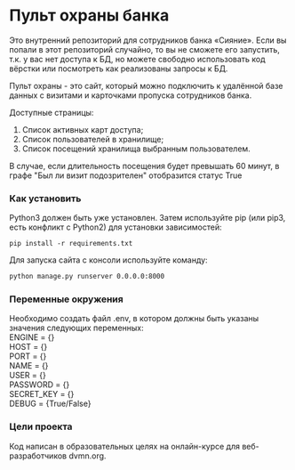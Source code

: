 # Пульт охраны банка

Это внутренний репозиторий для сотрудников банка «Сияние». Если вы попали в этот репозиторий случайно, то вы не сможете его запустить, т.к. у вас нет доступа к БД, но можете свободно использовать код вёрстки или посмотреть как реализованы запросы к БД.

Пульт охраны - это сайт, который можно подключить к удалённой базе данных с визитами и карточками пропуска сотрудников банка.

Доступные страницы:  
1. Список активных карт доступа;
2. Список пользователей в хранилище;
3. Список посещений хранилища выбранным пользователем. 

В случае, если длительность посещения будет превышать 60 минут, в графе "Был ли визит подозрителен" отобразится статус True

### Как установить

Python3 должен быть уже установлен. Затем используйте pip (или pip3, есть конфликт с Python2) для установки зависимостей:

`pip install -r requirements.txt`

Для запуска сайта с консоли используйте команду: 
```cmd
python manage.py runserver 0.0.0.0:8000
```


### Переменные окружения
Необходимо создать файл .env, в котором должны быть указаны значения следующих переменных:  
ENGINE = {}  
HOST = {}  
PORT = {}  
NAME = {}  
USER = {}  
PASSWORD = {}  
SECRET_KEY = {}  
DEBUG = {True/False}


### Цели проекта

Код написан в образовательных целях на онлайн-курсе для веб-разработчиков dvmn.org.
